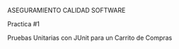 ASEGURAMIENTO CALIDAD SOFTWARE

Practica #1

Pruebas Unitarias con JUnit para un Carrito de Compras
